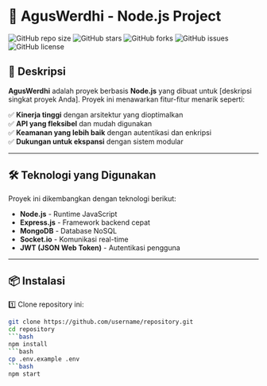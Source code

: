 # 🚀 AgusWerdhi - Node.js Project

![GitHub repo size](https://img.shields.io/github/repo-size/username/repository)
![GitHub stars](https://img.shields.io/github/stars/username/repository)
![GitHub forks](https://img.shields.io/github/forks/username/repository)
![GitHub issues](https://img.shields.io/github/issues/username/repository)
![GitHub license](https://img.shields.io/github/license/username/repository)

## 📌 Deskripsi

**AgusWerdhi** adalah proyek berbasis **Node.js** yang dibuat untuk [deskripsi singkat proyek Anda]. Proyek ini menawarkan fitur-fitur menarik seperti:

✅ **Kinerja tinggi** dengan arsitektur yang dioptimalkan  
✅ **API yang fleksibel** dan mudah digunakan  
✅ **Keamanan yang lebih baik** dengan autentikasi dan enkripsi  
✅ **Dukungan untuk ekspansi** dengan sistem modular  

---

## 🛠️ Teknologi yang Digunakan

Proyek ini dikembangkan dengan teknologi berikut:

- **Node.js** - Runtime JavaScript  
- **Express.js** - Framework backend cepat  
- **MongoDB** - Database NoSQL  
- **Socket.io** - Komunikasi real-time  
- **JWT (JSON Web Token)** - Autentikasi pengguna  

---

## 📦 Instalasi

1️⃣ Clone repository ini:

```bash
git clone https://github.com/username/repository.git
cd repository
```bash
npm install
```bash
cp .env.example .env
```bash
npm start


